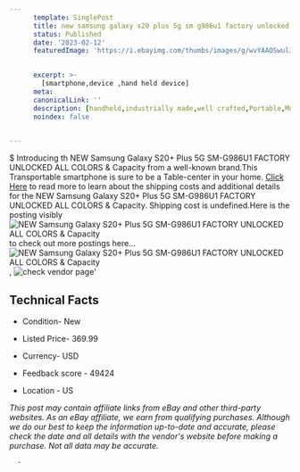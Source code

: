 ```yaml
---
      template: SinglePost
      title: new samsung galaxy s20 plus 5g sm g986u1 factory unlocked all colors capacity
      status: Published
      date: '2023-02-12'
      featuredImage: 'https://i.ebayimg.com/thumbs/images/g/wvYAAOSwulJjjjzd/s-l225.jpg'
       

      excerpt: >-
        [smartphone,device ,hand held device]
      meta:
      canonicalLink: ''
      description: [handheld,industrially made,well crafted,Portable,Mobile,Compact,Convenient,Lightweight,Maneuverable,Man-portable,Miniature,Carriable,Hand-held,Light,Holdable,Transportable,Mobile device,Pocket-sized,On-the-go,Wireless,Cordless,Compact size,Convenient size, smartphone,device ,hand held device]
      noindex: false
      

---
```

$
      Introducing th NEW Samsung Galaxy S20+ Plus 5G SM-G986U1 FACTORY UNLOCKED ALL COLORS & Capacity from a well-known brand.This Transportable smartphone is sure to be a Table-center in your home. [Click Here](https://www.ebay.com/itm/185700155121?hash=item2b3c977ef1%3Ag%3AwvYAAOSwulJjjjzd&mkevt=1&mkcid=1&mkrid=711-53200-19255-0&campid=%253CePNCampaignId%253E&customid=%253CreferenceId%253E&toolid=10049) to read more to learn about the shipping costs and additional details for the NEW Samsung Galaxy S20+ Plus 5G SM-G986U1 FACTORY UNLOCKED ALL COLORS & Capacity. Shipping cost is undefined.Here is the posting visibly ![NEW Samsung Galaxy S20+ Plus 5G SM-G986U1 FACTORY UNLOCKED ALL COLORS & Capacity](https://i.ebayimg.com/thumbs/images/g/wvYAAOSwulJjjjzd/s-l225.jpg) to check out more postings here... ![NEW Samsung Galaxy S20+ Plus 5G SM-G986U1 FACTORY UNLOCKED ALL COLORS & Capacity](https://i.ebayimg.com/images/g/wvYAAOSwulJjjjzd/s-l1600.jpg), ![check vendor page](https://origin-galleryplus.ebayimg.com/ws/web/185700155121_2_0_1/225x225.jpg,https://origin-galleryplus.ebayimg.com/ws/web/185700155121_3_0_1/225x225.jpg,https://origin-galleryplus.ebayimg.com/ws/web/185700155121_4_0_1/225x225.jpg,https://origin-galleryplus.ebayimg.com/ws/web/185700155121_5_0_1/225x225.jpg)'

      

 ## Technical Facts 



     
      

 - Condition- New 


      

 - Listed Price- 369.99 


      

 - Currency- USD 


      

 - Feedback score - 49424 


      

 - Location - US 


      
      

 *_This post may contain affiliate links from eBay and other third-party websites. As an eBay affiliate, we earn from qualifying purchases. Although we do our best to keep the information up-to-date and accurate, please check the date and all details with the vendor's website before making a purchase. Not all data may be accurate._*




      -

